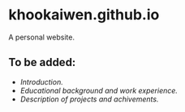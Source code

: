 # khookaiwen.github.io
A personal website.

## To be added:
- *Introduction.*
- *Educational background and work experience.*
- *Description of projects and achivements.*